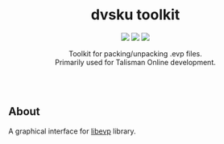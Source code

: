 <div align="center">
  <h1>dvsku toolkit</h1>
    <p>
      <span>
        <img src="https://img.shields.io/github/actions/workflow/status/dvsku/dvsku_toolkit/build.yml?branch=master"/>
      </span>
      <span>
        <img src="https://img.shields.io/github/downloads/dvsku/dvsku_toolkit/total"/>
      </span>
      <span>
        <img src="https://img.shields.io/github/license/dvsku/dvsku_toolkit"/>
      </span>
    </p>
    <p>
      Toolkit for packing/unpacking .evp files.</br>
      Primarily used for Talisman Online development.
    </p>
</div></br></br>

## About
A graphical interface for <a href="https://github.com/dvsku/libevp">libevp</a> library.
